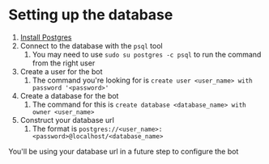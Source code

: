 # Setting up the database

1. [Install Postgres](https://www.postgresql.org/download/)
2. Connect to the database with the `psql` tool
   1. You may need to use `sudo su postgres -c psql` to run the command from the right user
3. Create a user for the bot
   1. The command you're looking for is `create user <user_name> with password '<password>'`
4. Create a database for the bot
   1. The command for this is `create database <database_name> with owner <user_name>`
5. Construct your database url
   1. The format is `postgres://<user_name>:<password>@localhost/<database_name>`

You'll be using your database url in a future step to configure the bot